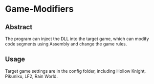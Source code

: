 # Game-Modifiers

## Abstract
The program can inject the DLL into the target game, which can modify code segments using Assembly and change the game rules.

## Usage
Target game settings are in the config folder, including Hollow Knight, Pikuniku, LF2, Rain World.



